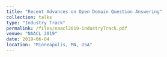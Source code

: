 ```yaml
---
title: "Recent Advances on Open Domain Question Answering"
collection: talks
type: "Industry Track"
permalink: /files/naacl2019-industryTrack.pdf
venue: "NAACL 2019"
date: 2019-06-04
location: "Minneapolis, MN, USA"
---
```


